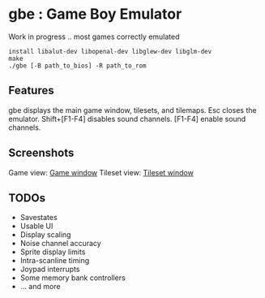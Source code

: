 # gbe : Game Boy Emulator

Work in progress .. most games correctly emulated
````
install libalut-dev libopenal-dev libglew-dev libglm-dev
make
./gbe [-B path_to_bios] -R path_to_rom
````

Features
---
gbe displays the main game window, tilesets, and tilemaps.
Esc closes the emulator.
Shift+[F1-F4] disables sound channels.
[F1-F4] enable sound channels.

Screenshots
---
Game view:
[Game window](https://raw.githubusercontent.com/psaikko/gbe/master/img/Game_screenshot.png)
Tileset view:
[Tileset window](https://raw.githubusercontent.com/psaikko/gbe/master/img/Tileset_screenshot.png)

TODOs
---
- Savestates
- Usable UI
- Display scaling
- Noise channel accuracy
- Sprite display limits
- Intra-scanline timing
- Joypad interrupts
- Some memory bank controllers
- ... and more
